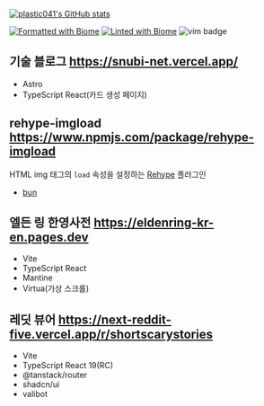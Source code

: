 [![plastic041's GitHub stats](http://github-readme-stats-murex-five-87.vercel.app/api?username=plastic041)](https://github.com/anuraghazra/github-readme-stats)

[![Formatted with Biome](https://img.shields.io/badge/Formatted_with-Biome-60a5fa?style=flat&logo=biome)](https://biomejs.dev/)
[![Linted with Biome](https://img.shields.io/badge/Linted_with-Biome-60a5fa?style=flat&logo=biome)](https://biomejs.dev)
<img alt="vim badge" src="https://img.shields.io/badge/VIM-%2311AB00.svg?&style=for-the-badge&logo=vim&logoColor=white">

## 기술 블로그 https://snubi-net.vercel.app/

- Astro
- TypeScript React(카드 생성 페이지)

## rehype-imgload https://www.npmjs.com/package/rehype-imgload

HTML img 태그의 `load` 속성을 설정하는 [Rehype](https://github.com/rehypejs/rehype) 플러그인

- [bun](https://bun.sh)

## 엘든 링 한영사전 https://eldenring-kr-en.pages.dev

- Vite
- TypeScript React  
- Mantine
- Virtua(가상 스크롤)

## 레딧 뷰어 https://next-reddit-five.vercel.app/r/shortscarystories

- Vite
- TypeScript React 19(RC)
- @tanstack/router
- shadcn/ui
- valibot
